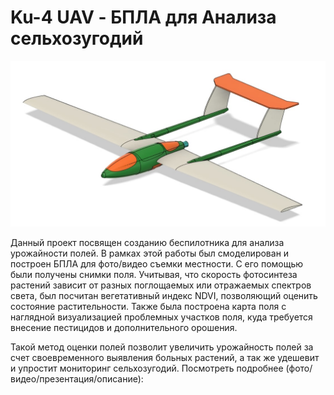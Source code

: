 # Ku-4 UAV - БПЛА для Анализа сельхозугодий
 ![alt text](https://github.com/YuRa-Aero/Ku-4-UAV-for-NDVI-Analysis/blob/main/Preview.jpg/?raw=true)

Данный проект посвящен созданию беспилотника для анализа урожайности полей. В рамках этой работы был смоделирован и построен БПЛА для фото/видео съемки местности. С его помощью были получены снимки поля. Учитывая, что скорость фотосинтеза растений зависит от разных поглощаемых или отражаемых спектров света, был посчитан вегетативный индекс NDVI, позволяющий оценить состояние растительности. Также была построена карта поля с наглядной визуализацией проблемных участков поля, куда требуется внесение пестицидов и дополнительного орошения.

 Такой метод оценки полей позволит увеличить урожайность полей за счет своевременного выявления больных растений, а так же удешевит и упростит мониторинг сельхозугодий.
 Посмотреть подробнее (фото/видео/презентация/описание):

 
